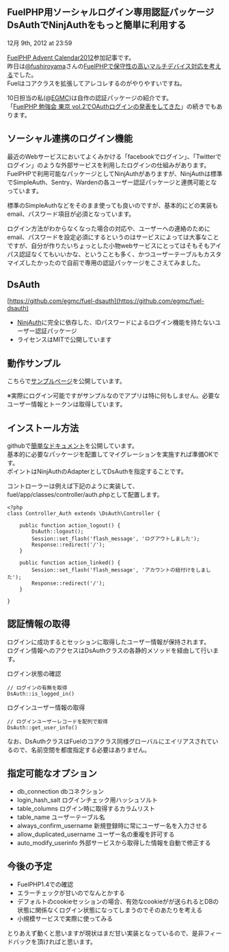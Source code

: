FuelPHP用ソーシャルログイン専用認証パッケージDsAuthでNinjAuthをもっと簡単に利用する
-----------------------------------------------------------------------------------

12月 9th, 2012 at 23:59

[FuelPHP Advent Calendar2012](http://atnd.org/events/33753)参加記事です。  
 昨日は[@fushiroyama](https://twitter.com/fushiroyama)さんの[FuelPHPで保守性の高いマルチデバイス対応を考える](http://shiroyama.us/blog/2012/12/08/fuelphp%E3%81%A7%E4%BF%9D%E5%AE%88%E6%80%A7%E3%81%AE%E9%AB%98%E3%81%84%E3%83%9E%E3%83%AB%E3%83%81%E3%83%87%E3%83%90%E3%82%A4%E3%82%B9%E5%AF%BE%E5%BF%9C%E3%82%92%E8%80%83%E3%81%88%E3%82%8B/ "FuelPHPで保守性の高いマルチデバイス対応を考える")でした。  
 Fuelはコアクラスを拡張してアレコレするのがやりやすいですね。

10日担当の私(@[EGMC](https://twitter.com/EGMC))は自作の認証パッケージの紹介です。  
 「[FuelPHP 勉強会 東京 vol.2でOAuthログインの発表をしてきた](http://dasalog.eg2mix.com/fuelphp-%e5%8b%89%e5%bc%b7%e4%bc%9a-%e6%9d%b1%e4%ba%ac-vol-2%e3%81%a7oauth%e3%83%ad%e3%82%b0%e3%82%a4%e3%83%b3%e3%81%ae%e7%99%ba%e8%a1%a8%e3%82%92%e3%81%97%e3%81%a6%e3%81%8d%e3%81%9f/ "FuelPHP 勉強会 東京 vol.2でOAuthログインの発表をしてきた")」の続きでもあります。

ソーシャル連携のログイン機能
----------------------------

最近のWebサービスにおいてよくみかける「facebookでログイン」、「Twitterでログイン」のような外部サービスを利用したログインの仕組みがあります。  
 FuelPHPで利用可能なパッケージとしてNinjAuthがありますが、NinjAuthは標準でSimpleAuth、Sentry、Wardenの各ユーザー認証パッケージと連携可能となっています。

標準のSimpleAuthなどをそのまま使っても良いのですが、基本的にどの実装もemail、パスワード項目が必須となっています。

ログイン方法がわからなくなった場合の対応や、ユーザーへの連絡のためにemail、パスワードを設定必須にするというのはサービスによっては大事なことですが、自分が作りたいちょっとした小物webサービスにとってはそもそもアイパス認証なくてもいいかな、ということも多く、かつユーザーテーブルもカスタマイズしたかったので自前で専用の認証パッケージをこさえてみました。

DsAuth
------

[https://github.com/egmc/fuel-dsauth](https://github.com/egmc/fuel-dsauth)

-   [NinjAuth](https://github.com/happyninjas/fuel-ninjauth)に完全に依存した、IDパスワードによるログイン機能を持たないユーザー認証パッケージ
-   ライセンスはMITで公開しています

動作サンプル
------------

こちらで[サンプルページ](http://dsauth-sample.eg2mix.com/)を公開しています。

※実際にログイン可能ですがサンプルなのでアプリは特に何もしません。必要なユーザー情報とトークンは取得しています。

インストール方法
----------------

githubで[簡単なドキュメント](https://github.com/egmc/fuel-dsauth#installation)を公開しています。  
 基本的に必要なパッケージを配置してマイグレーションを実施すれば準備OKです。  
 ポイントはNinjAuthのAdapterとしてDsAuthを指定することです。

コントローラーは例えば下記のように実装して、fuel/app/classes/controller/auth.phpとして配置します。

~~~~ {.brush: .php; .title: .; .notranslate title=""}
<?php
class Controller_Auth extends \DsAuth\Controller {

    public function action_logout() {
        DsAuth::logout();
        Session::set_flash('flash_message', 'ログアウトしました');
        Response::redirect('/');
    }

    public function action_linked() {
        Session::set_flash('flash_message', 'アカウントの紐付けをしました');
        Response::redirect('/');
    }

}
~~~~

認証情報の取得
--------------

ログインに成功するとセッションに取得したユーザー情報が保持されます。  
 ログイン情報へのアクセスはDsAuthクラスの各静的メソッドを経由して行います。

ログイン状態の確認

~~~~ {.brush: .php; .title: .; .notranslate title=""}
// ログインの有無を取得
DsAuth::is_logged_in()
~~~~

ログインユーザー情報の取得

~~~~ {.brush: .php; .title: .; .notranslate title=""}
// ログインユーザーレコードを配列で取得
DsAuth::get_user_info()
~~~~

なお、DsAuthクラスはFuelのコアクラス同様グローバルにエイリアスされているので、名前空間を都度指定する必要はありません。

指定可能なオプション
--------------------

-   db\_connection dbコネクション
-   login\_hash\_salt ログインチェック用ハッシュソルト
-   table\_columns ログイン時に取得するカラムリスト
-   table\_name ユーザーテーブル名
-   always\_confirm\_username 新規登録時に常にユーザー名を入力させる
-   allow\_duplicated\_username ユーザー名の重複を許可する
-   auto\_modify\_userinfo 外部サービスから取得した情報を自動で修正する

今後の予定
----------

-   FuelPHP1.4での確認
-   エラーチェックが甘いのでなんとかする
-   デフォルトのcookieセッションの場合、有効なcookieがが送られるとDBの状態に関係なくログイン状態になってしまうのでそのあたりを考える
-   小規模サービスで実際に使ってみる

とりあえず動くと思いますが現状はまだ甘い実装となっているので、是非フィードバックを頂ければと思います。

